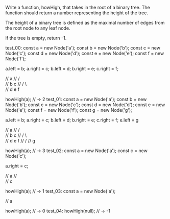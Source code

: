 Write a function, howHigh, that takes in the root of a binary tree. The function should return a number representing the height of the tree.

The height of a binary tree is defined as the maximal number of edges from the root node to any leaf node.

If the tree is empty, return -1.

test_00:
const a = new Node('a');
const b = new Node('b');
const c = new Node('c');
const d = new Node('d');
const e = new Node('e');
const f = new Node('f');

a.left = b;
a.right = c;
b.left = d;
b.right = e;
c.right = f;

//      a
//    /   \
//   b     c
//  / \     \
// d   e     f

howHigh(a); // -> 2
test_01:
const a = new Node('a');
const b = new Node('b');
const c = new Node('c');
const d = new Node('d');
const e = new Node('e');
const f = new Node('f');
const g = new Node('g');

a.left = b;
a.right = c;
b.left = d;
b.right = e;
c.right = f;
e.left = g

//      a
//    /   \
//   b     c
//  / \     \
// d   e     f
//    /
//   g

howHigh(a); // -> 3
test_02:
const a = new Node('a');
const c = new Node('c');

a.right = c;

//      a
//       \
//        c

howHigh(a); // -> 1
test_03:
const a = new Node('a');

//      a

howHigh(a); // -> 0
test_04:
howHigh(null); // -> -1